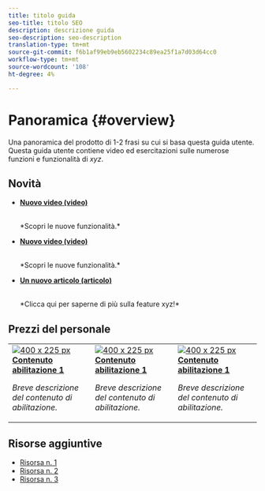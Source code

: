 ```yaml
---
title: titolo guida
seo-title: titolo SEO
description: descrizione guida
seo-description: seo-description
translation-type: tm+mt
source-git-commit: f6b1af99eb9eb5602234c89ea25f1a7d03d64cc0
workflow-type: tm+mt
source-wordcount: '108'
ht-degree: 4%

---
```



# Panoramica {#overview}

Una panoramica del prodotto di 1-2 frasi su cui si basa questa guida utente. Questa guida utente contiene video ed esercitazioni sulle numerose funzioni e funzionalità di *xyz*.

## Novità

* **[Nuovo video (video)](README.md)**

   <br>
   *Scopri le nuove funzionalità.*

* **[Nuovo video (video)](README.md)**

   <br>
   *Scopri le nuove funzionalità.*

* **[Un nuovo articolo (articolo)](README.md)**

   <br>
   *Clicca qui per saperne di più sulla feature xyz!*

## Prezzi del personale

<table>
<tr>
  <td>
    <a href="#">
      <img alt="400 x 225 px" src="myimage.png" />
    </a>
    <div>
      <a href="#">
    <strong>Contenuto abilitazione 1</strong>
    </a>
    </div>
    <p>
    <em>Breve descrizione del contenuto di abilitazione.</em>
    <p>
  </td>
   <td>
    <a href="#">
      <img alt="400 x 225 px" src="myimage.png" />
    </a>
    <div>
      <a href="#">
    <strong>Contenuto abilitazione 1</strong>
    </a>
    </div>
    <p>
    <em>Breve descrizione del contenuto di abilitazione.</em>
    <p>
  </td>
  <td>
    <a href="#">
      <img alt="400 x 225 px" src="myimage.png" />
    </a>
    <div>
      <a href="#">
    <strong>Contenuto abilitazione 1</strong>
    </a>
    </div>
    <p>
    <em>Breve descrizione del contenuto di abilitazione.</em>
    <p>
  </td>
</tr>
</table>

## Risorse aggiuntive

* [Risorsa n. 1](README.md)
* [Risorsa n. 2](README.md)
* [Risorsa n. 3](README.md)
